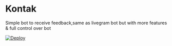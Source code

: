 # Kontak
Simple bot to receive feedback,same as livegram bot but with more features &amp; full control over bot

<a href="https://heroku.com/deploy?template=https://github.com/XenonTheInertG/Kontak">
  <img src="https://www.herokucdn.com/deploy/button.svg" alt="Deploy">
</a>


